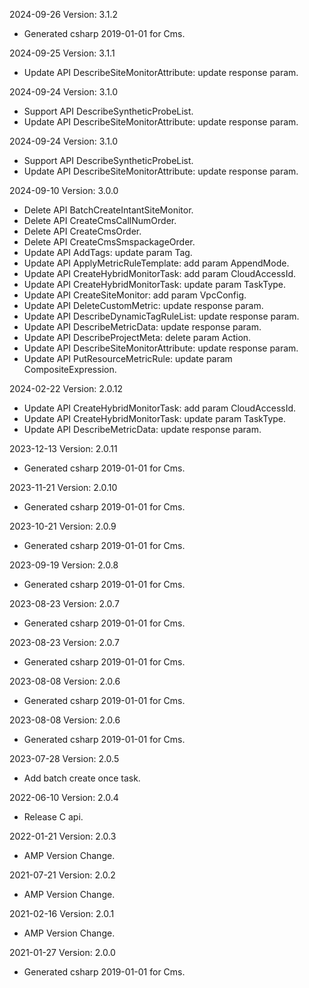 2024-09-26 Version: 3.1.2
- Generated csharp 2019-01-01 for Cms.

2024-09-25 Version: 3.1.1
- Update API DescribeSiteMonitorAttribute: update response param.


2024-09-24 Version: 3.1.0
- Support API DescribeSyntheticProbeList.
- Update API DescribeSiteMonitorAttribute: update response param.


2024-09-24 Version: 3.1.0
- Support API DescribeSyntheticProbeList.
- Update API DescribeSiteMonitorAttribute: update response param.


2024-09-10 Version: 3.0.0
- Delete API BatchCreateIntantSiteMonitor.
- Delete API CreateCmsCallNumOrder.
- Delete API CreateCmsOrder.
- Delete API CreateCmsSmspackageOrder.
- Update API AddTags: update param Tag.
- Update API ApplyMetricRuleTemplate: add param AppendMode.
- Update API CreateHybridMonitorTask: add param CloudAccessId.
- Update API CreateHybridMonitorTask: update param TaskType.
- Update API CreateSiteMonitor: add param VpcConfig.
- Update API DeleteCustomMetric: update response param.
- Update API DescribeDynamicTagRuleList: update response param.
- Update API DescribeMetricData: update response param.
- Update API DescribeProjectMeta: delete param Action.
- Update API DescribeSiteMonitorAttribute: update response param.
- Update API PutResourceMetricRule: update param CompositeExpression.


2024-02-22 Version: 2.0.12
- Update API CreateHybridMonitorTask: add param CloudAccessId.
- Update API CreateHybridMonitorTask: update param TaskType.
- Update API DescribeMetricData: update response param.


2023-12-13 Version: 2.0.11
- Generated csharp 2019-01-01 for Cms.

2023-11-21 Version: 2.0.10
- Generated csharp 2019-01-01 for Cms.

2023-10-21 Version: 2.0.9
- Generated csharp 2019-01-01 for Cms.

2023-09-19 Version: 2.0.8
- Generated csharp 2019-01-01 for Cms.

2023-08-23 Version: 2.0.7
- Generated csharp 2019-01-01 for Cms.

2023-08-23 Version: 2.0.7
- Generated csharp 2019-01-01 for Cms.

2023-08-08 Version: 2.0.6
- Generated csharp 2019-01-01 for Cms.

2023-08-08 Version: 2.0.6
- Generated csharp 2019-01-01 for Cms.

2023-07-28 Version: 2.0.5
- Add batch create once task.

2022-06-10 Version: 2.0.4
- Release C api.

2022-01-21 Version: 2.0.3
- AMP Version Change.

2021-07-21 Version: 2.0.2
- AMP Version Change.

2021-02-16 Version: 2.0.1
- AMP Version Change.

2021-01-27 Version: 2.0.0
- Generated csharp 2019-01-01 for Cms.

